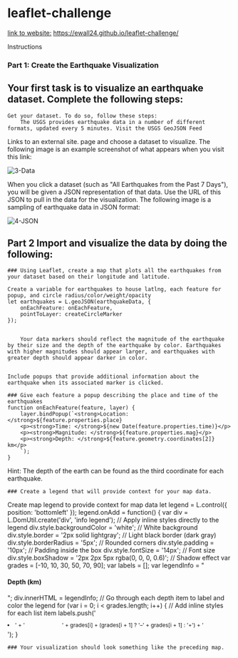 # leaflet-challenge      

<u>link to website:</u> 
https://ewall24.github.io/leaflet-challenge/

Instructions

### Part 1: Create the Earthquake Visualization 

## Your first task is to visualize an earthquake dataset. Complete the following steps:

    Get your dataset. To do so, follow these steps:
        The USGS provides earthquake data in a number of different formats, updated every 5 minutes. Visit the USGS GeoJSON Feed 

Links to an external site. page and choose a dataset to visualize. The following image is an example screenshot of what appears when you visit this link:

![3-Data](https://github.com/user-attachments/assets/026672da-1c2e-4aa1-a806-58569c3f2cd5) 




When you click a dataset (such as "All Earthquakes from the Past 7 Days"), you will be given a JSON representation of that data. Use the URL of this JSON to pull in the data for the visualization. The following image is a sampling of earthquake data in JSON format: 

![4-JSON](https://github.com/user-attachments/assets/ed76d417-5578-481b-b520-2e05b1c7b533)



## Part 2 Import and visualize the data by doing the following:

    ### Using Leaflet, create a map that plots all the earthquakes from your dataset based on their longitude and latitude.

    Create a variable for earthquakes to house latlng, each feature for popup, and circle radius/color/weight/opacity
    let earthquakes = L.geoJSON(earthquakeData, {
        onEachFeature: onEachFeature,
        pointToLayer: createCircleMarker
    });


        Your data markers should reflect the magnitude of the earthquake by their size and the depth of the earthquake by color. Earthquakes with higher magnitudes should appear larger, and earthquakes with greater depth should appear darker in color.

        
    Include popups that provide additional information about the earthquake when its associated marker is clicked.

    ### Give each feature a popup describing the place and time of the earthquakes
    function onEachFeature(feature, layer) {
        layer.bindPopup(`<strong>Location: </strong>${feature.properties.place}
        <p><strong>Time: </strong>${new Date(feature.properties.time)}</p>
        <p><strong>Magnitude: </strong>${feature.properties.mag}</p>
        <p><strong>Depth: </strong>${feature.geometry.coordinates[2]} km</p>
        `);
    } 



Hint: The depth of the earth can be found as the third coordinate for each earthquake.
   
    
    ### Create a legend that will provide context for your map data.

Create map legend to provide context for map data
let legend = L.control({ position: 'bottomleft' });
legend.onAdd = function() {
    var div = L.DomUtil.create('div', 'info legend');
    // Apply inline styles directly to the legend
    div.style.backgroundColor = 'white'; // White background
    div.style.border = '2px solid lightgray'; // Light black border (dark gray)
    div.style.borderRadius = '5px'; // Rounded corners
    div.style.padding = '10px'; // Padding inside the box
    div.style.fontSize = '14px'; // Font size
    div.style.boxShadow = '2px 2px 5px rgba(0, 0, 0, 0.6)'; // Shadow effect
    var grades = [-10, 10, 30, 50, 70, 90];
    var labels = [];
    var legendInfo = "<h4>Depth (km)</h4>";
    div.innerHTML = legendInfo;
    // Go through each depth item to label and color the legend
    for (var i = 0; i < grades.length; i++) {
        // Add inline styles for each list item
        labels.push('<li style="margin: 0; padding: 5px 0; font-size: 12px;">' +
                    '<span style="display: inline-block; width: 80px; height: 18px; background-color:' +
                    chooseColor(grades[i] + 1) + '; border-radius: 4px;"></span> ' +
                    grades[i] + (grades[i + 1] ? '&ndash;' + grades[i + 1] : '+') + '</li>');
    }



    ### Your visualization should look something like the preceding map.







